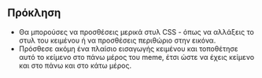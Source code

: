 ## Πρόκληση

* Θα μπορούσες να προσθέσεις μερικά στυλ CSS - όπως να αλλάξεις το στυλ του κειμένου ή να προσθέσεις περιθώριο στην εικόνα.
* Πρόσθεσε ακόμη ένα πλαίσιο εισαγωγής κειμένου και τοποθέτησε αυτό το κείμενο στο πάνω μέρος του meme, έτσι ώστε να έχεις κείμενο και στο πάνω και στο κάτω μέρος.
